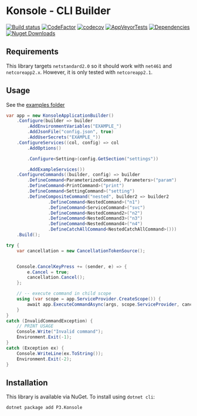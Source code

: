# Konsole - CLI Builder

[![Build status](https://ci.appveyor.com/api/projects/status/pu9rr7lmqwdr3rbf/branch/master?svg=true)](https://ci.appveyor.com/project/sanisoclem/konsole-rt5hg/branch/master)
[![CodeFactor](https://www.codefactor.io/repository/github/sanisoclem/konsole/badge)](https://www.codefactor.io/repository/github/sanisoclem/konsole)
[![codecov](https://codecov.io/gh/sanisoclem/Konsole/branch/master/graph/badge.svg)](https://codecov.io/gh/sanisoclem/Konsole)
[![AppVeyorTests](https://img.shields.io/appveyor/tests/sanisoclem/konsole-rt5hg.svg?style=flat&logo=appveyor)](https://ci.appveyor.com/project/sanisoclem/konsole-rt5hg/build/tests)
[![Dependencies](https://img.shields.io/librariesio/github/sanisoclem/konsole.svg)](https://libraries.io/github/sanisoclem/konsole)
[![Nuget Downloads](https://img.shields.io/nuget/dt/konsole.svg)](https://www.nuget.org/packages/konsole/)

## Requirements
This library targets `netstandard2.0` so it should work with `net461` and `netcoreapp2.x`. However, it is only tested with `netcoreapp2.1`.

## Usage

See the [examples folder](./examples)

```csharp
var app = new KonsoleApplicationBuilder()
    .Configure(builder => builder
        .AddEnvironmentVariables("EXAMPLE_")
        .AddJsonFile("config.json", true)
        .AddUserSecrets("EXAMPLE_"))
    .ConfigureServices((col, config) => col
        .AddOptions()

        .Configure<Setting>(config.GetSection("settings"))

        .AddExampleServices())
    .ConfigureCommands((builder, config) => builder
        .DefineCommand<ParameterizedCommand, Parameters>("param")
        .DefineCommand<PrintCommand>("print")
        .DefineCommand<SettingCommand>("setting")
        .DefineCompositeCommand("nested", builder2 => builder2
                .DefineCommand<NestedCommand>("n1")
                .DefineCommand<ServiceCommand>("svc")
                .DefineCommand<NestedCommand2>("n2")
                .DefineCommand<NestedCommand3>("n3")
                .DefineCommand<NestedCommand4>("n4")
                .DefineCatchAllCommand<NestedCatchAllCommand>()))
    .Build();

try {
    var cancellation = new CancellationTokenSource();


    Console.CancelKeyPress += (sender, e) => {
        e.Cancel = true;
        cancellation.Cancel();
    };

    // -- execute command in child scope
    using (var scope = app.ServiceProvider.CreateScope()) {
        await app.ExecuteCommandAsync(args, scope.ServiceProvider, cancellation.Token);
    }
}
catch (InvalidCommandException) {
    // PRINT USAGE
    Console.Write("Invalid command");
    Environment.Exit(-1);
}
catch (Exception ex) {
    Console.WriteLine(ex.ToString());
    Environment.Exit(-2);
}
```

## Installation
This library is available via NuGet. To install using `dotnet cli`:

```bash
dotnet package add P3.Konsole
```